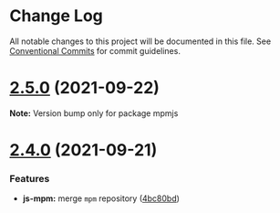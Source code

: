 # Change Log

All notable changes to this project will be documented in this file.
See [Conventional Commits](https://conventionalcommits.org) for commit guidelines.

# [2.5.0](https://github.com/sabertazimi/mpm/compare/v2.4.0...v2.5.0) (2021-09-22)

**Note:** Version bump only for package mpmjs





# [2.4.0](https://github.com/sabertazimi/mpm/compare/v2.3.0...v2.4.0) (2021-09-21)


### Features

* **js-mpm:** merge `mpm` repository ([4bc80bd](https://github.com/sabertazimi/mpm/commit/4bc80bd6d5b2404fc1b2953133727dd47d0979bc))
